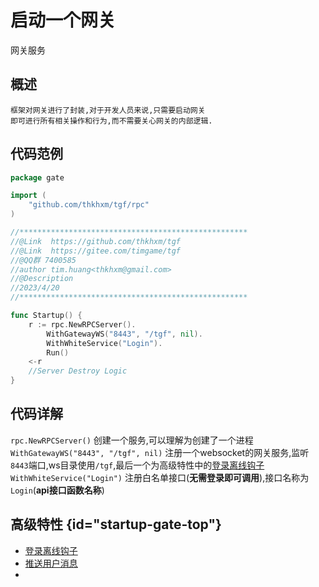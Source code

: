 # 启动一个网关
 网关服务
## 概述
    框架对网关进行了封装,对于开发人员来说,只需要启动网关
    即可进行所有相关操作和行为,而不需要关心网关的内部逻辑.
## 代码范例

```Go
package gate

import (
	"github.com/thkhxm/tgf/rpc"
)

//***************************************************
//@Link  https://github.com/thkhxm/tgf
//@Link  https://gitee.com/timgame/tgf
//@QQ群 7400585
//author tim.huang<thkhxm@gmail.com>
//@Description
//2023/4/20
//***************************************************

func Startup() {
	r := rpc.NewRPCServer().
		WithGatewayWS("8443", "/tgf", nil).
		WithWhiteService("Login").
		Run()
	<-r
	//Server Destroy Logic
}

```

## 代码详解

`rpc.NewRPCServer()` 创建一个服务,可以理解为创建了一个进程
`WithGatewayWS("8443", "/tgf", nil)` 注册一个websocket的网关服务,监听`8443`端口,ws目录使用`/tgf`,最后一个为高级特性中的[登录离线钩子](login-offline.md)
`WithWhiteService("Login")` 注册白名单接口(**无需登录即可调用**),接口名称为`Login`(**api接口函数名称**)

## 高级特性 {id="startup-gate-top"}

- [登录离线钩子](login-offline.md)
- [推送用户消息](rpc-request-tutorial.md#rpc-tutorial-user)
- 